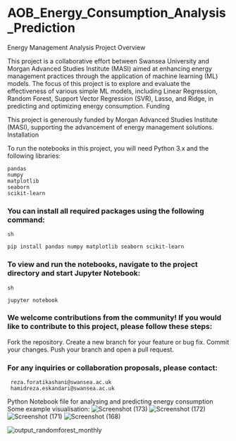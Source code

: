 # AOB_Energy_Consumption_Analysis_Prediction
Energy Management Analysis Project
Overview

This project is a collaborative effort between Swansea University and Morgan Advanced Studies Institute (MASI) aimed at enhancing energy management practices through the application of machine learning (ML) models. The focus of this project is to explore and evaluate the effectiveness of various simple ML models, including Linear Regression, Random Forest, Support Vector Regression (SVR), Lasso, and Ridge, in predicting and optimizing energy consumption.
Funding

This project is generously funded by Morgan Advanced Studies Institute (MASI), supporting the advancement of energy management solutions.
Installation

To run the notebooks in this project, you will need Python 3.x and the following libraries:

    pandas
    numpy
    matplotlib
    seaborn
    scikit-learn

### You can install all required packages using the following command:

    sh

    pip install pandas numpy matplotlib seaborn scikit-learn


### To view and run the notebooks, navigate to the project directory and start Jupyter Notebook:

    sh

    jupyter notebook


### We welcome contributions from the community! If you would like to contribute to this project, please follow these steps:

Fork the repository.
    Create a new branch for your feature or bug fix.
    Commit your changes.
    Push your branch and open a pull request.




### For any inquiries or collaboration proposals, please contact:

     reza.foratikashani@swansea.ac.uk
     hamidreza.eskandari@swansea.ac.uk
 
Python Notebook file for analysing and predicting energy consumption 
Some example visualisation:
![Screenshot (173)](https://github.com/Rezvision/AOB_Energy_Consumption_Analysis_Prediction/assets/147525543/1a3256b0-38f6-4f91-8b71-5d522b02d3f0)
![Screenshot (172)](https://github.com/Rezvision/AOB_Energy_Consumption_Analysis_Prediction/assets/147525543/37f46bd9-257c-4573-97db-3c791f8aa9c1)
![Screenshot (171)](https://github.com/Rezvision/AOB_Energy_Consumption_Analysis_Prediction/assets/147525543/aa9af07c-6192-4803-924c-c16f1a36a590)
![Screenshot (168)](https://github.com/Rezvision/AOB_Energy_Consumption_Analysis_Prediction/assets/147525543/ea06ebdc-5f8f-42bc-8801-90917364487d)

![output_randomforest_monthly](https://github.com/Rezvision/AOB_Energy_Consumption_Analysis_Prediction/assets/147525543/151175c7-6656-4004-a522-48a14aaad758)
